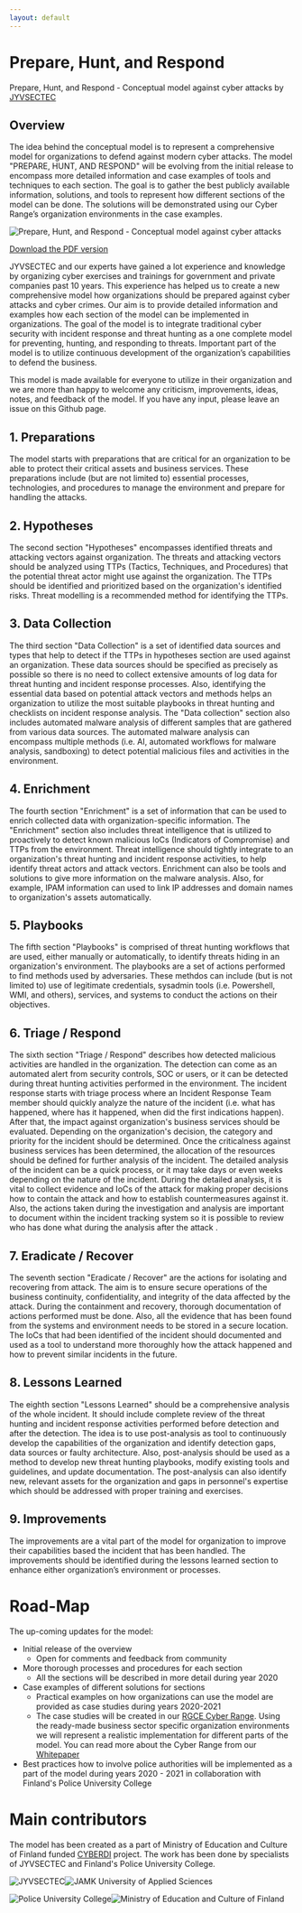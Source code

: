 ```yaml
---
layout: default
---
```


# Prepare, Hunt, and Respond
Prepare, Hunt, and Respond - Conceptual model against cyber attacks by [JYVSECTEC](https://jyvsectec.fi)

## Overview
The idea behind the conceptual model is to represent a comprehensive model for organizations to defend against modern cyber attacks. The model "PREPARE, HUNT, AND RESPOND" will be evolving from the initial release to encompass more detailed information and case examples of tools and techniques to each section. The goal is to gather the best publicly available information, solutions, and tools to represent how different sections of the model can be done. The solutions will be demonstrated using our Cyber Range’s organization environments in the case examples.

![Prepare, Hunt, and Respond - Conceptual model against cyber attacks](https://github.com/JYVSECTEC/PHR-model/raw/master/_images/Prepare_Hunt_Respond.png)

[Download the PDF version](https://github.com/JYVSECTEC/PHR-model/raw/master/Prepare_Hunt_Respond_Poster.pdf)

JYVSECTEC and our experts have gained a lot experience and knowledge by organizing cyber exercises and trainings for government and private companies past 10 years. This experience has helped us to create a new comprehensive model how organizations should be prepared against cyber attacks and cyber crimes. Our aim is to provide detailed information and examples how each section of the model can be implemented in organizations. The goal of the model is to integrate traditional cyber security with incident response and threat hunting as a one complete model for preventing, hunting, and responding to threats. Important part of the model is to utilize continuous development of the organization’s capabilities to defend the business.

This model is made available for everyone to utilize in their organization and we are more than happy to welcome any criticism, improvements, ideas, notes, and feedback of the model. If you have any input, please leave an issue on this Github page.

## 1. Preparations
The model starts with preparations that are critical for an organization to be able to protect their critical assets and business services. These preparations include (but are not limited to) essential processes, technologies, and procedures to manage the environment and prepare for handling the attacks.

## 2. Hypotheses
The second section "Hypotheses" encompasses identified threats and attacking vectors against organization. The threats and attacking vectors should be analyzed using TTPs (Tactics, Techniques, and Procedures) that the potential threat actor might use against the organization. The TTPs should be identified and prioritized based on the organization's identified risks. Threat modelling is a recommended method for identifying the TTPs.

## 3. Data Collection
The third section "Data Collection" is a set of identified data sources and types that help to detect if the TTPs in hypotheses section are used against an organization. These data sources should be specified as precisely as possible so there is no need to collect extensive amounts of log data for threat hunting and incident response processes. Also, identifying the essential data based on potential attack vectors and methods helps an organization to utilize the most suitable playbooks in threat hunting and checklists on incident response analysis. The "Data collection" section also includes automated malware analysis of different samples that are gathered from various data sources. The automated malware analysis can encompass multiple methods (i.e. AI, automated workflows for malware analysis, sandboxing) to detect potential malicious files and activities in the environment.

## 4. Enrichment
The fourth section "Enrichment" is a set of information that can be used to enrich collected data with organization-specific information. The "Enrichment" section also includes threat intelligence that is utilized to proactively to detect known malicious IoCs (Indicators of Compromise) and TTPs from the environment. Threat intelligence should tightly integrate to an organization's threat hunting and incident response activities, to help identify threat actors and attack vectors. Enrichment can also be tools and solutions to give more information on the malware analysis. Also, for example, IPAM information can used to link IP addresses and domain names to organization's assets automatically.

## 5. Playbooks
The fifth section "Playbooks" is comprised of threat hunting workflows that are used, either manually or automatically, to identify threats hiding in an organization's environment. The playbooks are a set of actions performed to find methods used by adversaries. These methdos can include (but is not limited to) use of legitimate credentials, sysadmin tools (i.e. Powershell, WMI, and others), services, and systems to conduct the actions on their objectives.

## 6. Triage / Respond
The sixth section "Triage / Respond" describes how detected malicious activities are handled in the organization. The detection can come as an automated alert from security controls, SOC or users, or it can be detected during threat hunting activities performed in the environment. The incident response starts with triage process where an Incident Response Team member should quickly analyze the nature of the incident (i.e. what has happened, where has it happened, when did the first indications happen). After that, the impact against organization's business services should be evaluated. Depending on the organization's decision, the category and priority for the incident should be determined. Once the criticalness against business services has been determined, the allocation of the resources should be defined for further analysis of the incident. The detailed analysis of the incident can be a quick process, or it may take days or even weeks depending on the nature of the incident. During the detailed analysis, it is vital to collect evidence and IoCs of the attack for making proper decisions how to contain the attack and how to establish countermeasures against it. Also, the actions taken during the investigation and analysis are important to document within the incident tracking system so it is possible to review who has done what during the analysis after the attack .

## 7. Eradicate / Recover
The seventh section "Eradicate / Recover" are the actions for isolating and recovering from attack. The aim is to ensure secure operations of the business continuity, confidentiality, and integrity of the data affected by the attack. During the containment and recovery, thorough documentation of actions performed must be done. Also, all the evidence that has been found from the systems and environment needs to be stored in a secure location. The IoCs that had been identified of the incident should documented and used as a tool to understand more thoroughly how the attack happened and how to prevent similar incidents in the future.

## 8. Lessons Learned
The eighth section "Lessons Learned" should be a comprehensive analysis of the whole incident. It should include complete review of the threat hunting and incident response activities performed before detection and after the detection. The idea is to use post-analysis as tool to continuously develop the capabilities of the organization and identify detection gaps, data sources or faulty architecture. Also, post-analysis should be used as a method to develop new threat hunting playbooks, modify existing tools and guidelines, and update documentation. The post-analysis can also identify new, relevant assets for the organization and gaps in personnel's expertise which should be addressed with proper training and exercises.

## 9. Improvements
The improvements are a vital part of the model for organization to improve their capabilities based the incident that has been handled. The improvements should be identified during the lessons learned section to enhance either organization’s environment or processes.

# Road-Map
The up-coming updates for the model:
- Initial release of the overview
  - Open for comments and feedback from community
- More thorough processes and procedures for each section
  - All the sections will be described in more detail during year 2020
- Case examples of different solutions for sections
  - Practical examples on how organizations can use the model are provided as case studies during years 2020-2021
  - The case studies will be created in our [RGCE Cyber Range](https://jyvsectec.fi/cyber-range/overview/). Using the ready-made business sector specific organization environments we will represent a realistic implementation for  different parts of the model. You can read more about the Cyber Range from our [Whitepaper](https://jyvsectec.fi/wp-content/uploads/2018/10/JYVSECTEC-cyber-range.pdf)
- Best practices how to involve police authorities will be implemented as a part of the model during years 2020 - 2021 in collaboration with Finland's Police University College

# Main contributors
The model has been created as a part of Ministry of Education and Culture of Finland funded [CYBERDI](https://jyvsectec.fi/2018/10/cyberdi/) project. The work has been done by specialists of JYVSECTEC and Finland's Police University College.

![JYVSECTEC](https://github.com/JYVSECTEC/PHR-model/raw/master/images/JYVSECTEC-logo2.png)![JAMK University of Applied Sciences](https://github.com/JYVSECTEC/PHR-model/raw/master/images/jamk-logo1.png "JAMK")

![Police University College](https://github.com/JYVSECTEC/PHR-model/raw/master/images/polamk-logo1.png "Police University College")![Ministry of Education and Culture of Finland](https://github.com/JYVSECTEC/PHR-model/raw/master/images/OKM-logo1.png "Ministry of Education and Culture of Finland")
